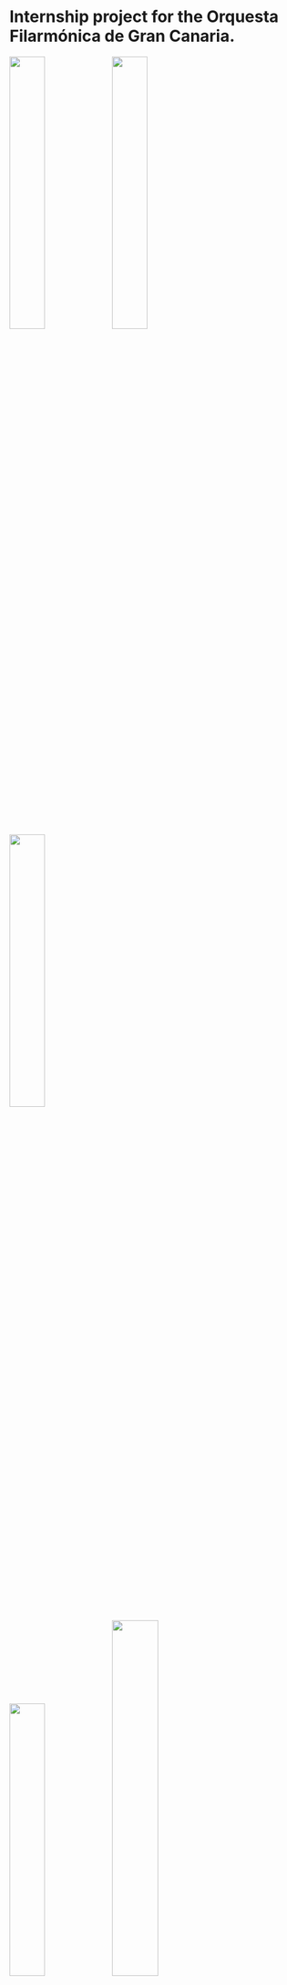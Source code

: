 
    
# Internship project for the Orquesta Filarmónica de Gran Canaria.

<p float="left">
<img src="https://user-images.githubusercontent.com/91074551/191601719-ca851624-2adc-414b-a9af-f8f2a20794e0.jpeg" width=35% height=35%>
<img src="https://user-images.githubusercontent.com/91074551/191601724-f026ba9e-5c12-4877-a355-f6d73b9d7480.jpeg" width=35% height=35%>
<img src="https://user-images.githubusercontent.com/91074551/191601729-d8319ae6-2604-4878-bb96-0e75b09d7d4d.jpeg" width=35% height=35%>
</p>


<img src="https://user-images.githubusercontent.com/91074551/191601731-17350193-6c91-418e-9402-cb2e9397974d.jpeg" width=35% height=35%>

<img src="https://user-images.githubusercontent.com/91074551/191601734-18f1c9b6-f381-422b-ab1c-ad4f642f2d02.jpeg" width=40% height=40%>
<img src="https://user-images.githubusercontent.com/91074551/191601736-1843e89d-aa38-4d3d-8e66-1e2fd3d0f921.jpeg" width=40% height=40%>

<img src="https://user-images.githubusercontent.com/91074551/191601737-0071d317-0dfb-493e-893e-caacfc37d74b.jpeg" width=40% height=40%>
<img src="https://user-images.githubusercontent.com/91074551/191601740-20459e80-eb9e-4f54-a917-55d83deb6227.jpeg" width=40% height=40%>

<img src="https://user-images.githubusercontent.com/91074551/191601742-a0dda479-0c3a-43de-931b-4ac1a49ffc57.jpeg" width=40% height=40%>
<img src="https://user-images.githubusercontent.com/91074551/191601744-6f5e2bd6-d4fb-4f4b-912f-c72797b6eecb.jpeg" width=40% height=40%>

<img src="https://user-images.githubusercontent.com/91074551/191601745-016f2cd8-4320-4447-b740-8cfe26d5677f.jpeg" width=40% height=40%>
<img src="https://user-images.githubusercontent.com/91074551/191601747-e6b10a04-e05d-45aa-8dda-828ac6db0e38.jpeg" width=40% height=40%>

![3](https://user-images.githubusercontent.com/91074551/191601729-d8319ae6-2604-4878-bb96-0e75b09d7d4d.jpeg)
![4](https://user-images.githubusercontent.com/91074551/191601731-17350193-6c91-418e-9402-cb2e9397974d.jpeg)

![5](https://user-images.githubusercontent.com/91074551/191601734-18f1c9b6-f381-422b-ab1c-ad4f642f2d02.jpeg)
![6](https://user-images.githubusercontent.com/91074551/191601736-1843e89d-aa38-4d3d-8e66-1e2fd3d0f921.jpeg)

![7](https://user-images.githubusercontent.com/91074551/191601737-0071d317-0dfb-493e-893e-caacfc37d74b.jpeg)
![8](https://user-images.githubusercontent.com/91074551/191601740-20459e80-eb9e-4f54-a917-55d83deb6227.jpeg)

![9](https://user-images.githubusercontent.com/91074551/191601742-a0dda479-0c3a-43de-931b-4ac1a49ffc57.jpeg)
![10](https://user-images.githubusercontent.com/91074551/191601744-6f5e2bd6-d4fb-4f4b-912f-c72797b6eecb.jpeg)

![11](https://user-images.githubusercontent.com/91074551/191601745-016f2cd8-4320-4447-b740-8cfe26d5677f.jpeg)
![12](https://user-images.githubusercontent.com/91074551/191601747-e6b10a04-e05d-45aa-8dda-828ac6db0e38.jpeg)
